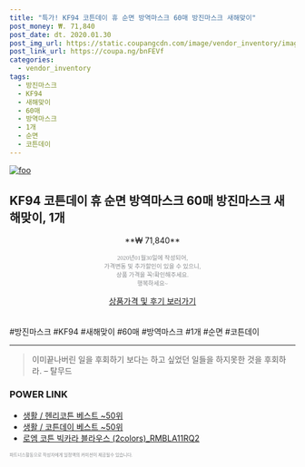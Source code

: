 ```yaml
--- 
title: "특가! KF94 코튼데이 휴 순면 방역마스크 60매 방진마스크 새해맞이" 
post_money: ₩. 71,840 
post_date: dt. 2020.01.30 
post_img_url: https://static.coupangcdn.com/image/vendor_inventory/images/2019/01/17/11/5/d44d10e5-76d3-481e-9604-f27287782b0c.jpg 
post_link_url: https://coupa.ng/bnFEVf 
categories: 
  - vendor_inventory 
tags: 
  - 방진마스크 
  - KF94 
  - 새해맞이 
  - 60매 
  - 방역마스크 
  - 1개 
  - 순면 
  - 코튼데이 
--- 
```

[![foo](https://static.coupangcdn.com/image/vendor_inventory/images/2019/01/17/11/5/d44d10e5-76d3-481e-9604-f27287782b0c.jpg)](https://coupa.ng/bnFEVf) 

## KF94 코튼데이 휴 순면 방역마스크 60매 방진마스크 새해맞이, 1개 
<p style="text-align: center;">**₩ 71,840**</p> 
<p style="text-align: center;"><span style="color: #898c8f; font-family: Georgia,Times,serif; font-size: 0.75em;">2020년01월30일에 작성되어, <br>가격변동 및 추가할인이 있을 수 있으니,<br> 상품 가격을 꼭!확인해주세요.<br>행복하세요~</span> 
</p>	 
<div markdown="0" style="text-align: center;"><a href="https://coupa.ng/bnFEVf" class="btn btn--success">상품가격 및 후기 보러가기</a></div> 
<br><br> 
  #방진마스크 #KF94 #새해맞이 #60매 #방역마스크 #1개 #순면 #코튼데이 
<hr> 

> 이미끝나버린 일을 후회하기 보다는 하고 싶었던 일들을 하지못한 것을 후회하라. – 탈무드 


### POWER LINK

* <a href="https://blog.naver.com/santokki14/221783786368" target="_blank">생활 / 헨리코튼 베스트 ~50위</a>
* <a href="https://blog.naver.com/santokki14/221789516493" target="_blank">생활 / 코튼데이 베스트 ~50위</a>
* <a href="https://blog.naver.com/fasyy4321/221783848522" target="_blank">로엠 코튼 빅카라 블라우스 (2colors)_RMBLA11RQ2</a>

<span style="color: #898c8f; font-family: Georgia,Times,serif; font-size: 0.55em;">파트너스활동으로 작성자에게 일정액의 커미션이 제공될수 있습니다.</span> 
